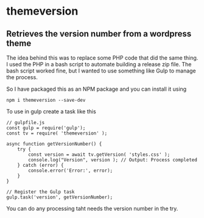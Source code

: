 # themeversion
## Retrieves the version number from a wordpress theme

The idea behind this was to replace some PHP code that did the same thing.  I used the PHP in a bash script to automate building a release zip file.  The bash script worked fine, but I wanted to use something like Gulp to manage the process.  

So I have packaged this as an NPM package and you can install it using 

    npm i themeversion --save-dev


To use in gulp create a task like this

    // gulpfile.js
    const gulp = require('gulp');
    const tv = require( 'themeversion' );

    async function getVersionNumber() {
        try {
            const version = await tv.getVersion( 'styles.css' );
            console.log("Version", version ); // Output: Process completed
        } catch (error) {
            console.error('Error:', error);
        }
    }

    // Register the Gulp task
    gulp.task('version', getVersionNumber);


You can do any processing taht needs the version number in the try.

